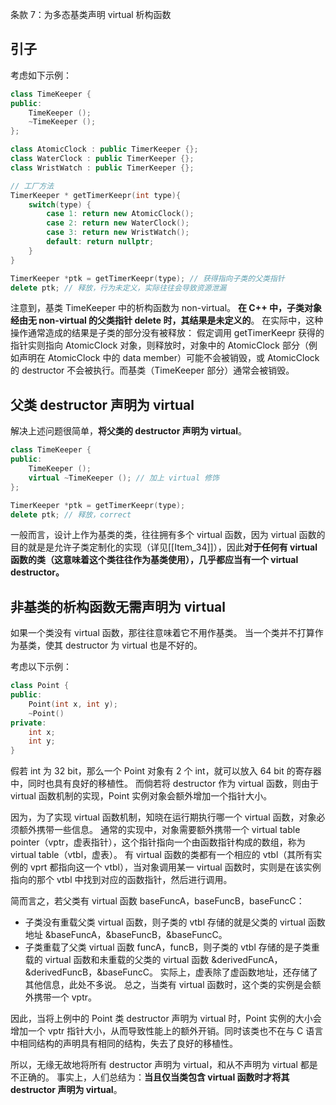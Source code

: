 条款 7：为多态基类声明 virtual 析构函数

## 引子
考虑如下示例：
~~~cpp
class TimeKeeper {
public:
    TimeKeeper ();
    ~TimeKeeper ();
};

class AtomicClock : public TimerKeeper {};
class WaterClock : public TimerKeeper {};
class WristWatch : public TimerKeeper {};

// 工厂方法
TimerKeeper * getTimerKeepr(int type){
    switch(type) {
        case 1: return new AtomicClock();
        case 2: return new WaterClock();
        case 3: return new WristWatch();
        default: return nullptr;
    }
}

TimerKeeper *ptk = getTimerKeepr(type); // 获得指向子类的父类指针
delete ptk; // 释放，行为未定义，实际往往会导致资源泄漏
~~~

注意到，基类 TimeKeeper 中的析构函数为 non-virtual。
**在 C++ 中，子类对象经由无 non-virtual 的父类指针 delete 时，其结果是未定义的**。
在实际中，这种操作通常造成的结果是子类的部分没有被释放：
假定调用 getTimerKeepr 获得的指针实则指向 AtomicClock 对象，则释放时，对象中的 AtomicClock 部分（例如声明在 AtomicClock 中的 data member）可能不会被销毁，或 AtomicClock 的 destructor 不会被执行。而基类（TimeKeeper 部分）通常会被销毁。



## 父类 destructor 声明为 virtual
解决上述问题很简单，**将父类的 destructor 声明为 virtual**。
~~~cpp
class TimeKeeper {
public:
    TimeKeeper ();
    virtual ~TimeKeeper (); // 加上 virtual 修饰
};

TimerKeeper *ptk = getTimerKeepr(type);
delete ptk; // 释放，correct
~~~

一般而言，设计上作为基类的类，往往拥有多个 virtual 函数，因为 virtual 函数的目的就是是允许子类定制化的实现（详见[[Item_34]]），因此**对于任何有 virtual 函数的类（这意味着这个类往往作为基类使用），几乎都应当有一个 virtual destructor。**

## 非基类的析构函数无需声明为 virtual
如果一个类没有 virtual 函数，那往往意味着它不用作基类。
当一个类并不打算作为基类，使其 destructor 为 virtual 也是不好的。

考虑以下示例：
~~~cpp
class Point {
public:
    Point(int x, int y);
    ~Point()
private:
    int x;
    int y;
}
~~~

假若 int 为 32 bit，那么一个 Point 对象有 2 个 int，就可以放入 64 bit 的寄存器中，同时也具有良好的移植性。
而倘若将 destructor 作为 virtual 函数，则由于 virtual 函数机制的实现，Point 实例对象会额外增加一个指针大小。

因为，为了实现 virtual 函数机制，知晓在运行期执行哪一个 virtual 函数，对象必须额外携带一些信息。
通常的实现中，对象需要额外携带一个 virtual table pointer（vptr，虚表指针），这个指针指向一个由函数指针构成的数组，称为 virtual table（vtbl，虚表）。
有 virtual 函数的类都有一个相应的 vtbl（其所有实例的 vprt 都指向这一个 vtbl），当对象调用某一 virtual 函数时，实则是在该实例指向的那个 vtbl 中找到对应的函数指针，然后进行调用。

简而言之，若父类有 virtual 函数 baseFuncA，baseFuncB，baseFuncC：
- 子类没有重载父类 virtual 函数，则子类的 vtbl 存储的就是父类的 virtual 函数地址 &baseFuncA，&baseFuncB，&baseFuncC。
- 子类重载了父类 virtual 函数 funcA，funcB，则子类的 vtbl 存储的是子类重载的 virtual 函数和未重载的父类的 virtual 函数 &derivedFuncA，&derivedFuncB，&baseFuncC。
实际上，虚表除了虚函数地址，还存储了其他信息，此处不多说。
总之，当类有 virtual 函数时，这个类的实例是会额外携带一个 vptr。

因此，当将上例中的 Point 类 destructor 声明为 virtual 时，Point 实例的大小会增加一个 vptr 指针大小，从而导致性能上的额外开销。同时该类也不在与 C 语言中相同结构的声明具有相同的结构，失去了良好的移植性。

所以，无缘无故地将所有 destructor 声明为 virtual，和从不声明为 virtual 都是不正确的。
事实上，人们总结为：**当且仅当类包含 virtual 函数时才将其 destructor 声明为 virtual**。